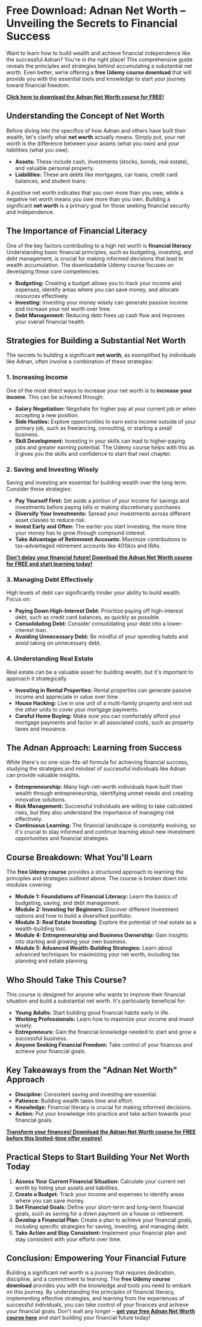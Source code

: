 # Free Download: Adnan Net Worth – Unveiling the Secrets to Financial Success

Want to learn how to build wealth and achieve financial independence like the successful Adnan? You're in the right place! This comprehensive guide reveals the principles and strategies behind accumulating a substantial net worth. Even better, we’re offering a **free Udemy course download** that will provide you with the essential tools and knowledge to start your journey toward financial freedom.

[**Click here to download the Adnan Net Worth course for FREE!**](https://udemywork.com/adnan-net-worth)

## Understanding the Concept of Net Worth

Before diving into the specifics of how Adnan and others have built their wealth, let's clarify what **net worth** actually means. Simply put, your net worth is the difference between your assets (what you own) and your liabilities (what you owe).

*   **Assets:** These include cash, investments (stocks, bonds, real estate), and valuable personal property.
*   **Liabilities:** These are debts like mortgages, car loans, credit card balances, and student loans.

A positive net worth indicates that you own more than you owe, while a negative net worth means you owe more than you own. Building a significant **net worth** is a primary goal for those seeking financial security and independence.

## The Importance of Financial Literacy

One of the key factors contributing to a high net worth is **financial literacy**. Understanding basic financial principles, such as budgeting, investing, and debt management, is crucial for making informed decisions that lead to wealth accumulation. The downloadable Udemy course focuses on developing these core competencies.

*   **Budgeting:** Creating a budget allows you to track your income and expenses, identify areas where you can save money, and allocate resources effectively.
*   **Investing:** Investing your money wisely can generate passive income and increase your net worth over time.
*   **Debt Management:** Reducing debt frees up cash flow and improves your overall financial health.

## Strategies for Building a Substantial Net Worth

The secrets to building a significant **net worth**, as exemplified by individuals like Adnan, often involve a combination of these strategies:

### 1. Increasing Income

One of the most direct ways to increase your net worth is to **increase your income**. This can be achieved through:

*   **Salary Negotiation:** Negotiate for higher pay at your current job or when accepting a new position.
*   **Side Hustles:** Explore opportunities to earn extra income outside of your primary job, such as freelancing, consulting, or starting a small business.
*   **Skill Development:** Investing in your skills can lead to higher-paying jobs and greater earning potential. The Udemy course helps with this as it gives you the skills and confidence to start that next chapter.

### 2. Saving and Investing Wisely

Saving and investing are essential for building wealth over the long term. Consider these strategies:

*   **Pay Yourself First:** Set aside a portion of your income for savings and investments before paying bills or making discretionary purchases.
*   **Diversify Your Investments:** Spread your investments across different asset classes to reduce risk.
*   **Invest Early and Often:** The earlier you start investing, the more time your money has to grow through compound interest.
*   **Take Advantage of Retirement Accounts:** Maximize contributions to tax-advantaged retirement accounts like 401(k)s and IRAs.

[**Don't delay your financial future! Download the Adnan Net Worth course for FREE and start learning today!**](https://udemywork.com/adnan-net-worth)

### 3. Managing Debt Effectively

High levels of debt can significantly hinder your ability to build wealth. Focus on:

*   **Paying Down High-Interest Debt:** Prioritize paying off high-interest debt, such as credit card balances, as quickly as possible.
*   **Consolidating Debt:** Consider consolidating your debt into a lower-interest loan.
*   **Avoiding Unnecessary Debt:** Be mindful of your spending habits and avoid taking on unnecessary debt.

### 4. Understanding Real Estate

Real estate can be a valuable asset for building wealth, but it's important to approach it strategically.

*   **Investing in Rental Properties:** Rental properties can generate passive income and appreciate in value over time.
*   **House Hacking:** Live in one unit of a multi-family property and rent out the other units to cover your mortgage payments.
*   **Careful Home Buying:** Make sure you can comfortably afford your mortgage payments and factor in all associated costs, such as property taxes and insurance.

## The Adnan Approach: Learning from Success

While there's no one-size-fits-all formula for achieving financial success, studying the strategies and mindset of successful individuals like Adnan can provide valuable insights.

*   **Entrepreneurship:** Many high-net-worth individuals have built their wealth through entrepreneurship, identifying unmet needs and creating innovative solutions.
*   **Risk Management:** Successful individuals are willing to take calculated risks, but they also understand the importance of managing risk effectively.
*   **Continuous Learning:** The financial landscape is constantly evolving, so it's crucial to stay informed and continue learning about new investment opportunities and financial strategies.

## Course Breakdown: What You'll Learn

The **free Udemy course** provides a structured approach to learning the principles and strategies outlined above. The course is broken down into modules covering:

*   **Module 1: Foundations of Financial Literacy:** Learn the basics of budgeting, saving, and debt management.
*   **Module 2: Investing for Beginners:** Discover different investment options and how to build a diversified portfolio.
*   **Module 3: Real Estate Investing:** Explore the potential of real estate as a wealth-building tool.
*   **Module 4: Entrepreneurship and Business Ownership:** Gain insights into starting and growing your own business.
*   **Module 5: Advanced Wealth-Building Strategies:** Learn about advanced techniques for maximizing your net worth, including tax planning and estate planning.

## Who Should Take This Course?

This course is designed for anyone who wants to improve their financial situation and build a substantial net worth. It's particularly beneficial for:

*   **Young Adults:** Start building good financial habits early in life.
*   **Working Professionals:** Learn how to maximize your income and invest wisely.
*   **Entrepreneurs:** Gain the financial knowledge needed to start and grow a successful business.
*   **Anyone Seeking Financial Freedom:** Take control of your finances and achieve your financial goals.

## Key Takeaways from the "Adnan Net Worth" Approach

*   **Discipline:** Consistent saving and investing are essential.
*   **Patience:** Building wealth takes time and effort.
*   **Knowledge:** Financial literacy is crucial for making informed decisions.
*   **Action:** Put your knowledge into practice and take action towards your financial goals.

[**Transform your finances! Download the Adnan Net Worth course for FREE before this limited-time offer expires!**](https://udemywork.com/adnan-net-worth)

## Practical Steps to Start Building Your Net Worth Today

1.  **Assess Your Current Financial Situation:** Calculate your current net worth by listing your assets and liabilities.
2.  **Create a Budget:** Track your income and expenses to identify areas where you can save money.
3.  **Set Financial Goals:** Define your short-term and long-term financial goals, such as saving for a down payment on a house or retirement.
4.  **Develop a Financial Plan:** Create a plan to achieve your financial goals, including specific strategies for saving, investing, and managing debt.
5.  **Take Action and Stay Consistent:** Implement your financial plan and stay consistent with your efforts over time.

## Conclusion: Empowering Your Financial Future

Building a significant net worth is a journey that requires dedication, discipline, and a commitment to learning. The **free Udemy course download** provides you with the knowledge and tools you need to embark on this journey. By understanding the principles of financial literacy, implementing effective strategies, and learning from the experiences of successful individuals, you can take control of your finances and achieve your financial goals. Don't wait any longer – **[get your free Adnan Net Worth course here](https://udemywork.com/adnan-net-worth)** and start building your financial future today!
